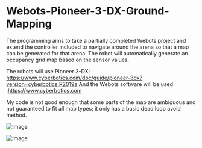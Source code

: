 # Webots-Pioneer-3-DX-Ground-Mapping
The programming aims to take a partially completed Webots project and extend the controller included to navigate around the arena so that a map can be generated for that arena.  The robot will automatically generate an occupancy grid map based on the sensor values.

The robots will use Pioneer 3-DX: https://www.cyberbotics.com/doc/guide/pioneer-3dx?version=cyberbotics:R2019a
And the Webots software will be used :https://www.cyberbotics.com

My code is not good enough that some parts of the map are ambiguous and not guaranteed to fit all map types; it only has a basic dead loop avoid method.

![image](https://user-images.githubusercontent.com/61171413/154542637-efae839f-53ff-45a5-8c2e-3c76f1c84215.png)


![image](https://user-images.githubusercontent.com/61171413/154542700-b870db2b-a7fb-470d-a0ce-e6e2bedd815f.png)
